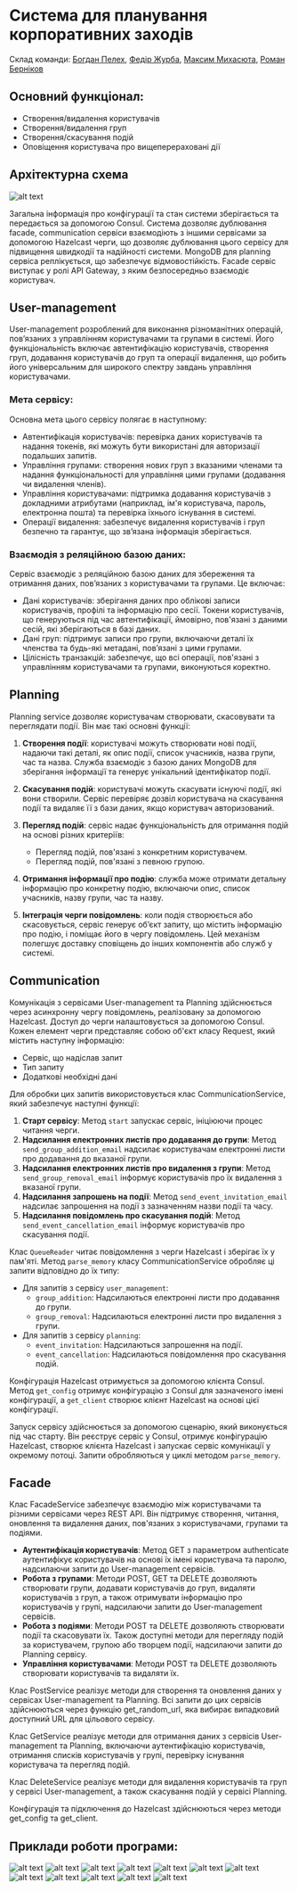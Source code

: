 # Система для планування корпоративних заходів

Склад команди: [Богдан Пелех](https://github.com/Bohdan213), [Федір Журба](https://github.com/fazhur), [Максим Михасюта](https://github.com/maxmyk), [Роман Берніков](https://github.com/romberol)

## Основний функціонал:
- Створення/видалення користувачів
- Створення/видалення груп
- Створення/скасування подій
- Оповіщення користувача про вищеперераховані дії

## Архітектурна схема
![alt text](img/architecture_chart.png)

Загальна інформація про конфігурації та стан системи зберігається та передається за допомогою Consul. Система дозволяє дублювання facade, communication сервіси взаємодіють з іншими сервісами за допомогою Hazelcast черги, що дозволяє дублювання цього сервісу для підвищення швидкодії та надійності системи. MongoDB для planning сервіса реплікується, що забезпечує відмовостійкість. Facade сервіс виступає у ролі API Gateway, з яким безпосередньо взаємодіє користувач.

## User-management
User-management розроблений для виконання різноманітних операцій, пов’язаних з управлінням користувачами та групами в системі. Його функціональність включає автентифікацію користувачів, створення груп, додавання користувачів до груп та операції видалення, що робить його універсальним для широкого спектру завдань управління користувачами.

### Мета сервісу:
Основна мета цього сервісу полягає в наступному:
- Автентифікація користувачів: перевірка даних користувачів та надання токенів, які можуть бути використані для авторизації подальших запитів.
- Управління групами: створення нових груп з вказаними членами та надання функціональності для управління цими групами (додавання чи видалення членів).
- Управління користувачами: підтримка додавання користувачів з докладними атрибутами (наприклад, ім'я користувача, пароль, електронна пошта) та перевірка їхнього існування в системі.
- Операції видалення: забезпечує видалення користувачів і груп безпечно та гарантує, що зв’язана інформація зберігається.

### Взаємодія з реляційною базою даних:
Сервіс взаємодіє з реляційною базою даних для збереження та отримання даних, пов’язаних з користувачами та групами. Це включає:
- Дані користувачів: зберігання даних про облікові записи користувачів, профілі та інформацію про сесії. Токени користувачів, що генеруються під час автентифікації, ймовірно, пов'язані з даними сесій, які зберігаються в базі даних.
- Дані груп: підтримує записи про групи, включаючи деталі їх членства та будь-які метадані, пов’язані з цими групами.
- Цілісність транзакцій: забезпечує, що всі операції, пов'язані з управлінням користувачами та групами, виконуються коректно.

## Planning
Planning service дозволяє користувачам створювати, скасовувати та переглядати події. Він має такі основні функції:

1. **Створення події**: користувачі можуть створювати нові події, надаючи такі деталі, як опис події, список учасників, назва групи, час та назва. Служба взаємодіє з базою даних MongoDB для зберігання інформації та генерує унікальний ідентифікатор події.

2. **Скасування подій**: користувачі можуть скасувати існуючі події, які вони створили. Сервіс перевіряє дозвіл користувача на скасування події та видаляє її з бази даних, якщо користувач авторизований.

3. **Перегляд подій**: сервіс надає функціональність для отримання подій на основі різних критеріїв:
    - Перегляд подій, пов'язані з конкретним користувачем.
    - Перегляд подій, пов'язані з певною групою.

4. **Отримання інформації про подію**: служба може отримати детальну інформацію про конкретну подію, включаючи опис, список учасників, назву групи, час та назву.

5. **Інтеграція черги повідомлень**: коли подія створюється або скасовується, сервіс генерує об’єкт запиту, що містить інформацію про подію, і поміщає його в чергу повідомлень. Цей механізм полегшує доставку сповіщень до інших компонентів або служб у системі.

## Communication
Комунікація з сервісами User-management та Planning здійснюється через асинхронну чергу повідомлень, реалізовану за допомогою Hazelcast. Доступ до черги налаштовується за допомогою Consul. Кожен елемент черги представляє собою об'єкт класу Request, який містить наступну інформацію:
- Сервіс, що надіслав запит
- Тип запиту
- Додаткові необхідні дані

Для обробки цих запитів використовується клас CommunicationService, який забезпечує наступні функції:

1. **Старт сервісу**: Метод `start` запускає сервіс, ініціюючи процес читання черги.
2. **Надсилання електронних листів про додавання до групи**: Метод `send_group_addition_email` надсилає користувачам електронні листи про додавання до вказаної групи.
3. **Надсилання електронних листів про видалення з групи**: Метод `send_group_removal_email` інформує користувачів про їх видалення з вказаної групи.
4. **Надсилання запрошень на події**: Метод `send_event_invitation_email` надсилає запрошення на події з зазначенням назви події та часу.
5. **Надсилання повідомлень про скасування подій**: Метод `send_event_cancellation_email` інформує користувачів про скасування події.

Клас `QueueReader` читає повідомлення з черги Hazelcast і зберігає їх у пам'яті. Метод `parse_memory` класу CommunicationService обробляє ці запити відповідно до їх типу:
- Для запитів з сервісу `user_management`:
  - `group_addition`: Надсилаються електронні листи про додавання до групи.
  - `group_removal`: Надсилаються електронні листи про видалення з групи.
- Для запитів з сервісу `planning`:
  - `event_invitation`: Надсилаються запрошення на події.
  - `event_cancellation`: Надсилаються повідомлення про скасування подій.

Конфігурація Hazelcast отримується за допомогою клієнта Consul. Метод `get_config` отримує конфігурацію з Consul для зазначеного імені конфігурації, а `get_client` створює клієнт Hazelcast на основі цієї конфігурації.

Запуск сервісу здійснюється за допомогою сценарію, який виконується під час старту. Він реєструє сервіс у Consul, отримує конфігурацію Hazelcast, створює клієнта Hazelcast і запускає сервіс комунікації у окремому потоці. Запити обробляються у циклі методом `parse_memory`.

## Facade
Клас FacadeService забезпечує взаємодію між користувачами та різними сервісами через REST API. Він підтримує створення, читання, оновлення та видалення даних, пов'язаних з користувачами, групами та подіями.

- **Аутентифікація користувачів**: Метод GET з параметром authenticate аутентифікує користувачів на основі їх імені користувача та паролю, надсилаючи запити до User-management сервісів.
- **Робота з групами**: Методи POST, GET та DELETE дозволяють створювати групи, додавати користувачів до груп, видаляти користувачів з груп, а також отримувати інформацію про користувачів у групі, надсилаючи запити до User-management сервісів.
- **Робота з подіями**: Методи POST та DELETE дозволяють створювати події та скасовувати їх. Також доступні методи для перегляду подій за користувачем, групою або творцем події, надсилаючи запити до Planning сервісу.
- **Управління користувачами**: Методи POST та DELETE дозволяють створювати користувачів та видаляти їх.

Клас PostService реалізує методи для створення та оновлення даних у сервісах User-management та Planning. Всі запити до цих сервісів здійснюються через функцію get_random_url, яка вибирає випадковий доступний URL для цільового сервісу.

Клас GetService реалізує методи для отримання даних з сервісів User-management та Planning, включаючи аутентифікацію користувачів, отримання списків користувачів у групі, перевірку існування користувача та перегляд подій.

Клас DeleteService реалізує методи для видалення користувачів та груп у сервісі User-management, а також скасування подій у сервісі Planning.

Конфігурація та підключення до Hazelcast здійснюються через методи get_config та get_client.

## **Приклади роботи програми**:
![alt text](img/image.png)
![alt text](img/image-1.png)
![alt text](img/image-2.png)
![alt text](img/image-3.png)
![alt text](img/image-4.png)
![alt text](img/image-5.png)
![alt text](img/image-6.png)
![alt text](img/image-7.png)
![alt text](img/image-8.png)
![alt text](img/image-9.png)
![alt text](img/image-10.png)
![alt text](img/image-11.png)
